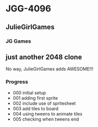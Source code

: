 # JGG-4096

## JulieGirlGames

### JG Games

## just another 2048 clone

No way, JulieGirlGames adds AWESOME!!!

### Progress

- 000 initial setup
- 001 adding first sprite
- 002 include use of spritesheet
- 003 add tiles to board
- 004 using tweens to animate tiles
- 005 checking when tweens end

